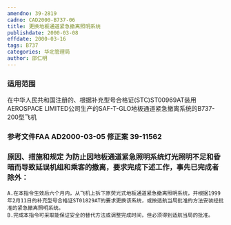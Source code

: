 ```yaml
---
amendno: 39-2819
cadno: CAD2000-B737-06
title: 更换地板通道紧急撤离照明系统
publishdate: 2000-03-08
effdate: 2000-03-16
tags: B737
categories: 华北管理局
author: 邵仁明
---
```


### 适用范围 
在中华人民共和国注册的、根据补充型号合格证(STC)ST00969AT装用AEROSPACE LIMITED公司生产的SAF-T-GLO地板通道紧急撤离系统的B737-200型飞机

<!--more-->
### 参考文件FAA AD2000-03-05 修正案 39-11562 

### 原因、措施和规定 为防止因地板通道紧急照明系统灯光照明不足和昏暗而导致延误机组和乘客的撤离，要求完成下述工作，事先已完成者除外： 
    A.在本指令生效后六个月内，从飞机上拆下原荧光式地板通道紧急撤离照明系统，并根据1999年2月11日的补充型号合格证ST01829AT的要求更换该系统，或按适航当局批准的方法安装经批准的紧急撤离照明系统。   
    B.完成本指令可采取能保证安全的替代方法或调整完成时间，但必须得到适航当局的批准。

